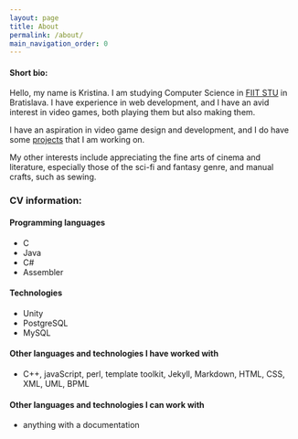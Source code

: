 ```yaml
---
layout: page
title: About
permalink: /about/
main_navigation_order: 0 
---
```


#### Short bio: ####
Hello, my name is Kristina. I am studying Computer Science in [FIIT STU](https://www.fiit.stuba.sk) in Bratislava.
I have experience in web development, and I have an avid interest in video games, both playing them but also making them.

I have an aspiration in video game design and development, and I do have some [projects](/projects) that I am working on.

My other interests include appreciating the fine arts of cinema and literature, especially those
of the sci-fi and fantasy genre, and manual crafts, such as sewing.

### CV information: ###
#### Programming languages #### 
* C
* Java
* C#
* Assembler

#### Technologies ####
* Unity
* PostgreSQL
* MySQL

#### Other languages and technologies I have worked with ####
 * C++, javaScript, perl, template toolkit, Jekyll, Markdown, HTML, CSS, XML, UML, BPML
 
#### Other languages and technologies I can work with ####
 * anything with a documentation